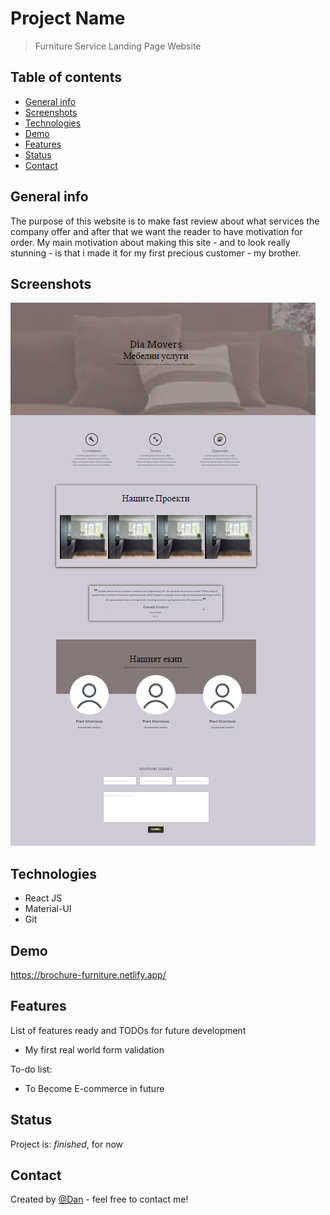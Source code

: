 # Project Name
> Furniture Service Landing Page Website

## Table of contents
* [General info](#general-info)
* [Screenshots](#screenshots)
* [Technologies](#technologies)
* [Demo](#demo)
* [Features](#features)
* [Status](#status)
* [Contact](#contact)

## General info
The purpose of this website is to make fast review about what services the company offer and after that we want the reader to have motivation for order.
My main motivation about making this site - and to look really stunning - is that i made it for my first precious customer - my brother.

## Screenshots
![Example screenshot](src\images\demo.png)

## Technologies
* React JS
* Material-UI
* Git

## Demo
https://brochure-furniture.netlify.app/

## Features
List of features ready and TODOs for future development
* My first real world form validation

To-do list:
* To Become E-commerce in future

## Status
Project is:  _finished_, for now

## Contact
Created by [@Dan](https://www.linkedin.com/in/danail-kostov-ba95b81b3/) - feel free to contact me!
